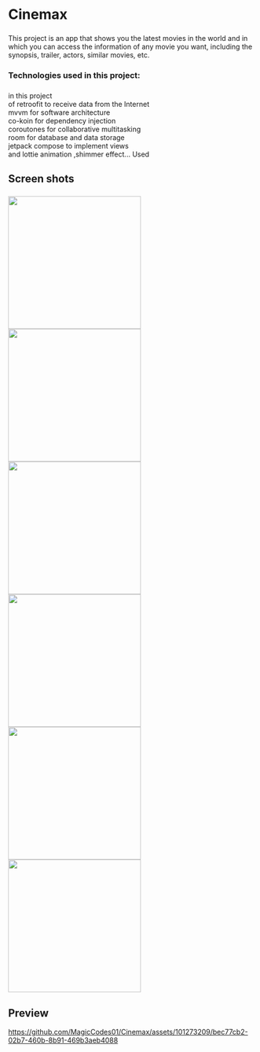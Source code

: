 <h1 align="left">Cinemax</h1>

###

<p align="left">This project is an app that shows you the latest movies in the world and in which you can access the information of any movie you want, including the synopsis, trailer, actors, similar movies, etc.</p>

###

<h3 align="left">Technologies used in this project:</h3>

###


<p align="left">in this project<br>of retroofit to receive data from the Internet<br>mvvm for software architecture<br>co-koin for dependency injection<br>coroutones for collaborative multitasking<br>room for database and data storage<br>jetpack compose to implement views<br> and lottie animation ,shimmer effect... Used</p>

###

## Screen shots

###

<p float="left">
  <img src="https://s8.uupload.ir/files/photo_3_2023-03-23_09-53-23_5wnc.jpg" width="270" />
  <img src="https://s8.uupload.ir/files/photo_4_2023-03-23_09-53-23_256v.jpg" width="270" />
  <img src="https://s8.uupload.ir/files/photo_5_2023-03-23_09-53-23_l06m.jpg" width="270" />
  <img src="https://s8.uupload.ir/files/photo_6_2023-03-23_09-53-23_r1ot.jpg" width="270" />
  <img src="https://s8.uupload.ir/files/photo_7_2023-03-23_09-53-23_cxla.jpg" width="270" />
  <img src="https://s8.uupload.ir/files/photo_8_2023-03-23_09-53-23_ct4z.jpg" width="270" />
 
</p>

###

## Preview
https://github.com/MagicCodes01/Cinemax/assets/101273209/bec77cb2-02b7-460b-8b91-469b3aeb4088


###
